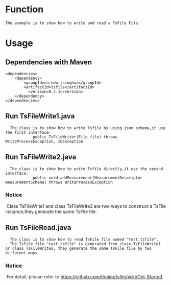# Function
```
The example is to show how to write and read a TsFile File.
```
# Usage
## Dependencies with Maven

```
<dependencies>
    <dependency>
        <groupId>cn.edu.tsinghua</groupId>
        <artifactId>tsfile</artifactId>
     	  <version>0.7.1</version>
    </dependency>
</dependencies>
```

## Run TsFileWrite1.java

```
  The class is to show how to write Tsfile by using json schema,it use the first interface: 
            public TsFileWriter(File file) throws WriteProcessException, IOException
```

## Run TsFileWrite2.java

```
  The class is to show how to write Tsfile directly,it use the second interface: 
            public void addMeasurement(MeasurementDescriptor measurementSchema) throws WriteProcessException
```

### Notice 
  Class TsFileWrite1 and class TsFileWrite2 are two ways to construct a TsFile instance,they generate the same TsFile file.
  
## Run TsFileRead.java

```
  The class is to show how to read TsFile file named "test.tsfile".
  The TsFile file "test.tsfile" is generated from class TsFileWrite1 or class TsFileWrite2, they generate the same TsFile file by two different ways
```

### Notice 
  For detail, please refer to https://github.com/thulab/tsfile/wiki/Get-Started.
